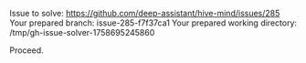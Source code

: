 Issue to solve: https://github.com/deep-assistant/hive-mind/issues/285
Your prepared branch: issue-285-f7f37ca1
Your prepared working directory: /tmp/gh-issue-solver-1758695245860

Proceed.